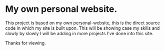 # My own personal website.

This project is based on my own personal-website, this is the direct source code in which my site is built upon. 
This will be showing case my skills and slowly by slowly I will be adding in more projects I've done into this site.

Thanks for viewing.
